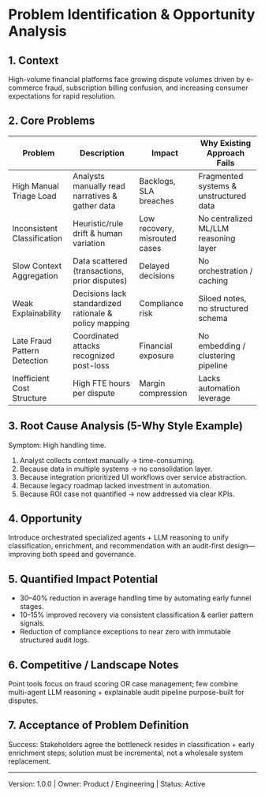 # Problem Identification & Opportunity Analysis

## 1. Context
High-volume financial platforms face growing dispute volumes driven by e-commerce fraud, subscription billing confusion, and increasing consumer expectations for rapid resolution.

## 2. Core Problems
| Problem | Description | Impact | Why Existing Approach Fails |
|---------|-------------|--------|-----------------------------|
High Manual Triage Load | Analysts manually read narratives & gather data | Backlogs, SLA breaches | Fragmented systems & unstructured data |
Inconsistent Classification | Heuristic/rule drift & human variation | Low recovery, misrouted cases | No centralized ML/LLM reasoning layer |
Slow Context Aggregation | Data scattered (transactions, prior disputes) | Delayed decisions | No orchestration / caching |
Weak Explainability | Decisions lack standardized rationale & policy mapping | Compliance risk | Siloed notes, no structured schema |
Late Fraud Pattern Detection | Coordinated attacks recognized post-loss | Financial exposure | No embedding / clustering pipeline |
Inefficient Cost Structure | High FTE hours per dispute | Margin compression | Lacks automation leverage |

## 3. Root Cause Analysis (5-Why Style Example)
Symptom: High handling time.
1. Analyst collects context manually → time-consuming.
2. Because data in multiple systems → no consolidation layer.
3. Because integration prioritized UI workflows over service abstraction.
4. Because legacy roadmap lacked investment in automation.
5. Because ROI case not quantified → now addressed via clear KPIs.

## 4. Opportunity
Introduce orchestrated specialized agents + LLM reasoning to unify classification, enrichment, and recommendation with an audit-first design—improving both speed and governance.

## 5. Quantified Impact Potential
- 30–40% reduction in average handling time by automating early funnel stages.
- 10–15% improved recovery via consistent classification & earlier pattern signals.
- Reduction of compliance exceptions to near zero with immutable structured audit logs.

## 6. Competitive / Landscape Notes
Point tools focus on fraud scoring OR case management; few combine multi-agent LLM reasoning + explainable audit pipeline purpose-built for disputes.

## 7. Acceptance of Problem Definition
Success: Stakeholders agree the bottleneck resides in classification + early enrichment steps; solution must be incremental, not a wholesale system replacement.

---
Version: 1.0.0  | Owner: Product / Engineering | Status: Active
